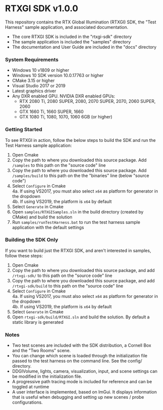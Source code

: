 # RTXGI SDK v1.0.0

This repository contains the RTX Global Illumination (RTXGI) SDK, the "Test Harness" sample application, and associated documentation.

* The core RTXGI SDK is included in the "rtxgi-sdk" directory
* The sample application is included the "samples" directory
* The documentation and User Guide are included in the "docs" directory

### System Requirements
* Windows 10 v1809 or higher
* Windows 10 SDK version 10.0.17763 or higher
* CMake 3.15 or higher
* Visual Studio 2017 or 2019
* Latest graphics driver
* Any DXR enabled GPU. NVIDIA DXR enabled GPUs:
	* RTX 2080 Ti, 2080 SUPER, 2080, 2070 SUPER, 2070, 2060 SUPER, 2060
	* GTX 1660 Ti, 1660 SUPER, 1660
	* GTX 1080 Ti, 1080, 1070, 1060 6GB (or higher)

### Getting Started
To see RTXGI in action, follow the below steps to build the SDK and run the Test Harness sample application:

1. Open Cmake
2. Copy the path to where you downloaded this source package. Add `/samples` to this path on the "source code" line
3. Copy the path to where you downloaded this source package. Add `/samples/build` to this path on the the "binaries" line (below "source code")
4. Select `Configure` in Cmake  
	4a. If using VS2017, you must also select `x64` as platform for generator in the dropdown  
	4b. If using VS2019, the platform is `x64` by default
5. Select `Generate` in Cmake
6. Open `samples/RTXGISamples.sln` in the build directory (created by CMake) and build the solution
7. Run `samples/runTestHarness.bat` to run the test harness sample application with the default settings

### Building the SDK Only
If you want to build just the RTXGI SDK, and aren't interested in samples, follow these steps:

1. Open Cmake
2. Copy the path to where you downloaded this source package, and add `/rtxgi-sdk/` to this path on the "source code" line
3. Copy the path to where you downloaded this source package, and add `/rtxgi-sdk/build` to this path on the "source code" line
4. Select `Configure` in Cmake  
	4a. If using VS2017, you must also select `x64` as platform for generator in the dropdown  
	4b. If using VS2019, the platform is `x64` by default
5. Select `Generate` in Cmake
6. Open `rtxgi-sdk/build/RTXGI.sln` and build the solution. By default a static library is generated

### Notes
- Two test scenes are included with the SDK distribution, a Cornell Box and the "Two Rooms" scene. 
- You can change which scene is loaded through the initialization file passed to the test harness on the command line. See the config/ directory. 
- DDGIVolume, lights, camera, visualization, input, and scene settings can be modified in the initialization file.
- A progressive path tracing mode is included for reference and can be toggled at runtime
- A user interface is implemented, based on ImGui. It displays information that is useful when debugging and setting up new scenes / probe configurations.
